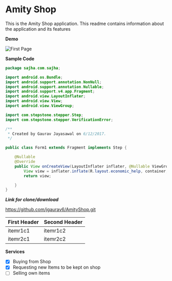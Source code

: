 # Amity Shop
This is the Amity Shop application. This readme contains information about the application and its features

**Demo**

![First Page](https://github.com/jgaurav6/AmityShop/blob/master/app/src/main/res/drawable/firstpage.png)

**Sample Code**
```Java
package sajha.com.sajha;

import android.os.Bundle;
import android.support.annotation.NonNull;
import android.support.annotation.Nullable;
import android.support.v4.app.Fragment;
import android.view.LayoutInflater;
import android.view.View;
import android.view.ViewGroup;

import com.stepstone.stepper.Step;
import com.stepstone.stepper.VerificationError;

/**
 * Created by Gaurav Jayasawal on 6/12/2017.
 */

public class Form1 extends Fragment implements Step {

    @Nullable
    @Override
    public View onCreateView(LayoutInflater inflater, @Nullable ViewGroup container, @Nullable Bundle savedInstanceState) {
        View view = inflater.inflate(R.layout.economic_help, container, false);
        return view;

    }
}
```

***Link for clone/download*** 

https://github.com/jgaurav6/AmityShop.git

   First Header | Second Header
------------ | -------------
itemr1c1 | itemr1c2
itemr2c1 | itemr2c2

**Services**

- [x] Buying from Shop 
- [x] Requesting new Items to be kept on shop
- [ ] Selling own items
